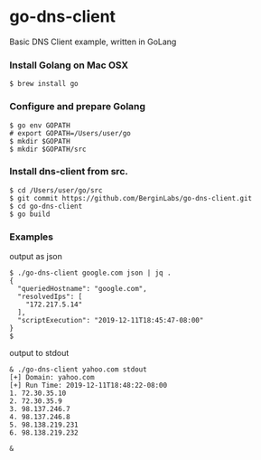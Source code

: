 # go-dns-client
Basic DNS Client example, written in GoLang


### Install Golang on Mac OSX
```
$ brew install go
```

### Configure and prepare Golang
```
$ go env GOPATH
# export GOPATH=/Users/user/go
$ mkdir $GOPATH
$ mkdir $GOPATH/src
```

### Install dns-client from src.
```
$ cd /Users/user/go/src
$ git commit https://github.com/BerginLabs/go-dns-client.git
$ cd go-dns-client
$ go build
```

### Examples
output as json
``` 
$ ./go-dns-client google.com json | jq .
{
  "queriedHostname": "google.com",
  "resolvedIps": [
    "172.217.5.14"
  ],
  "scriptExecution": "2019-12-11T18:45:47-08:00"
}
$
```
output to stdout
``` 
& ./go-dns-client yahoo.com stdout
[+] Domain: yahoo.com
[+] Run Time: 2019-12-11T18:48:22-08:00
1. 72.30.35.10
2. 72.30.35.9
3. 98.137.246.7
4. 98.137.246.8
5. 98.138.219.231
6. 98.138.219.232

&
```
